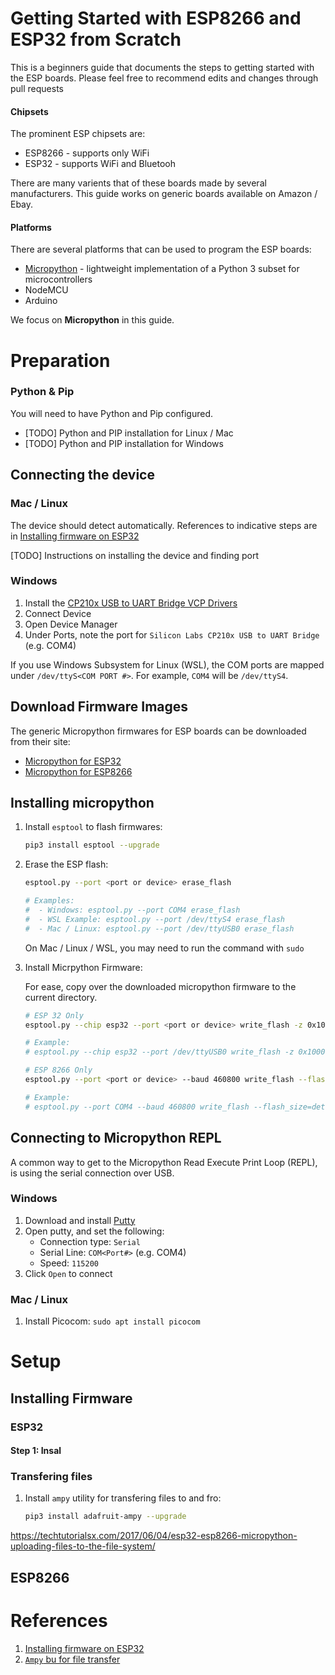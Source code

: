 # Getting Started with ESP8266 and ESP32 from Scratch
This is a beginners guide that documents the steps to getting started with the ESP boards.  Please feel free to recommend edits 
and changes through pull requests

#### Chipsets
The prominent ESP chipsets are:
* ESP8266 - supports only WiFi
* ESP32 - supports WiFi and Bluetooh

There are many varients that of these boards made by several manufacturers.  This guide works on generic boards available on Amazon / Ebay.

#### Platforms
There are several platforms that can be used to program the ESP boards:
* [Micropython](http://micropython.org/) - lightweight implementation of a Python 3 subset for microcontrollers
* NodeMCU
* Arduino

We focus on **Micropython** in this guide.


# Preparation

### Python & Pip

You will need to have Python and Pip configured.

* [TODO] Python and PIP installation for Linux / Mac
* [TODO] Python and PIP installation for Windows



## Connecting the device

### Mac / Linux

The device should detect automatically.  References to indicative steps are in [Installing firmware on ESP32](https://www.cnx-software.com/2017/10/16/esp32-micropython-tutorials/)

[TODO] Instructions on installing the device and finding port

### Windows

1.  Install the [CP210x USB to UART Bridge VCP Drivers](https://www.silabs.com/products/development-tools/software/usb-to-uart-bridge-vcp-drivers)
1. Connect Device
1. Open Device Manager
1. Under Ports, note the port for `Silicon Labs CP210x USB to UART Bridge` (e.g. COM4)

If you use Windows Subsystem for Linux (WSL), the COM ports are mapped under `/dev/ttyS<COM PORT #>`.  For example, `COM4` will be `/dev/ttyS4`.

## Download Firmware Images

The generic Micropython firmwares for ESP boards can be downloaded from their site:
* [Micropython for ESP32](https://micropython.org/download#esp32)
* [Micropython for ESP8266](https://micropython.org/download#esp8266)

## Installing micropython

1. Install `esptool` to flash firmwares: 
    ```bash
    pip3 install esptool --upgrade
    ```

1. Erase the ESP flash:
    ```bash
    esptool.py --port <port or device> erase_flash

    # Examples:
    #  - Windows: esptool.py --port COM4 erase_flash
    #  - WSL Example: esptool.py --port /dev/ttyS4 erase_flash
    #  - Mac / Linux: esptool.py --port /dev/ttyUSB0 erase_flash
    ```
    On Mac / Linux / WSL, you may need to run the command with `sudo`

1. Install Micrpython Firmware:

    For ease, copy over the downloaded micropython firmware to the current directory.
    ```bash
    # ESP 32 Only
    esptool.py --chip esp32 --port <port or device> write_flash -z 0x1000 <path to micropython firmware binary>

    # Example:
    # esptool.py --chip esp32 --port /dev/ttyUSB0 write_flash -z 0x1000 esp32-20180107-v1.9.3-238-g42c4dd09.bin
    ```

    ```bash
    # ESP 8266 Only
    esptool.py --port <port or device> --baud 460800 write_flash --flash_size=detect 0 <path to micropython firmware binary>

    # Example:
    # esptool.py --port COM4 --baud 460800 write_flash --flash_size=detect 0 esp8266-20170108-v1.8.7.bin
    ```

## Connecting to Micropython REPL
A common way to get to the Micropython Read Execute Print Loop (REPL), is using the serial connection over USB.  

### Windows
1. Download and install [Putty](https://www.chiark.greenend.org.uk/~sgtatham/putty/latest.html)
1. Open putty, and set the following:
    * Connection type: `Serial`
    * Serial Line: `COM<Port#>` (e.g. COM4)
    * Speed: `115200`
1. Click `Open` to connect


### Mac / Linux
1. Install Picocom: `sudo apt install picocom`





# Setup
## Installing Firmware

### ESP32


#### Step 1: Insal




### Transfering files

1. Install `ampy` utility for transfering files to and fro: 
    ```bash
    pip3 install adafruit-ampy --upgrade
    ```


https://techtutorialsx.com/2017/06/04/esp32-esp8266-micropython-uploading-files-to-the-file-system/




## ESP8266



# References

1. [Installing firmware on ESP32](https://www.cnx-software.com/2017/10/16/esp32-micropython-tutorials/)
1. [`Ampy` bu  for file transfer](https://techtutorialsx.com/2017/06/04/esp32-esp8266-micropython-uploading-files-to-the-file-system/)